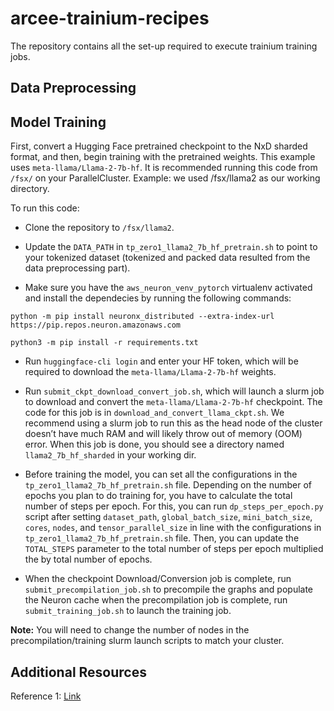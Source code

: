 # arcee-trainium-recipes
The repository contains all the set-up required to execute trainium training jobs. 

## Data Preprocessing

## Model Training

First, convert a Hugging Face pretrained checkpoint to the NxD sharded format, and then, begin training with the pretrained weights. This example uses `meta-llama/Llama-2-7b-hf`. It is recommended running this code from `/fsx/` on your ParallelCluster. Example: we used /fsx/llama2 as our working directory.

To run this code:

* Clone the repository to `/fsx/llama2`.

* Update the `DATA_PATH` in `tp_zero1_llama2_7b_hf_pretrain.sh` to point to your tokenized dataset (tokenized and packed data resulted from the data preprocessing part).

* Make sure you have the `aws_neuron_venv_pytorch` virtualenv activated and install the dependecies by running the following commands:

```
python -m pip install neuronx_distributed --extra-index-url https://pip.repos.neuron.amazonaws.com
```

```
python3 -m pip install -r requirements.txt
```

* Run `huggingface-cli login` and enter your HF token, which will be required to download the `meta-llama/Llama-2-7b-hf` weights.

* Run `submit_ckpt_download_convert_job.sh`, which will launch a slurm job to download and convert the `meta-llama/Llama-2-7b-hf` checkpoint. The code for this job is in `download_and_convert_llama_ckpt.sh`. We recommend using a slurm job to run this as the head node of the cluster doesn’t have much RAM and will likely throw out of memory (OOM) error. When this job is done, you should see a directory named `llama2_7b_hf_sharded` in your working dir.

* Before training the model, you can set all the configurations in the `tp_zero1_llama2_7b_hf_pretrain.sh` file. Depending on the number of epochs you plan to do training for, you have to calculate the total number of steps per epoch. For this, you can run `dp_steps_per_epoch.py` script after setting `dataset_path`, `global_batch_size`, `mini_batch_size`, `cores`, `nodes`, and `tensor_parallel_size` in line with the configurations in `tp_zero1_llama2_7b_hf_pretrain.sh` file. Then, you can update the `TOTAL_STEPS` parameter to the total number of steps per epoch multiplied the by total number of epochs. 

* When the checkpoint Download/Conversion job is complete, run `submit_precompilation_job.sh` to precompile the graphs and populate the Neuron cache
when the precompilation job is complete, run `submit_training_job.sh` to launch the training job.


**Note:** You will need to change the number of nodes in the precompilation/training slurm launch scripts to match your cluster.


## Additional Resources
Reference 1: [Link](https://awsdocs-neuron.readthedocs-hosted.com/en/latest/libraries/neuronx-distributed/tutorials/training_llama2_7b.html) 

